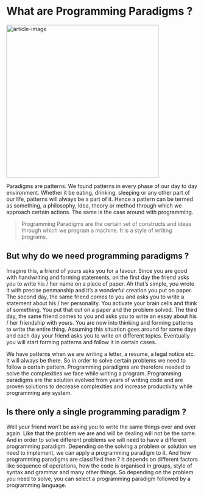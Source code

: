 # What are Programming Paradigms ?

<img src='https://miro.medium.com/max/875/1*vgF9ILJmwUQg-Ux-u9FrCw.jpeg' height='400' alt='article-image' />

Paradigms are patterns. We found patterns in every phase of our day to day environment. Whether it be eating, drinking, sleeping or any other part of our life, patterns will always be a part of it. Hence a pattern can be termed as something, a philosophy, idea, theory or method through which we approach certain actions. The same is the case around with programming.

> Programming Paradigms are the certain set of constructs and ideas through which we program a machine. It is a style of writing programs.

## But why do we need programming paradigms ?

Imagine this, a friend of yours asks you for a favour. Since you are good with handwriting and forming statements, on the first day the friend asks you to write his / her name on a piece of paper. Ah that’s simple, you wrote it with precise penmanship and it’s a wonderful creation you put on paper. The second day, the same friend comes to you and asks you to write a statement about his / her personality. You activate your brain cells and think of something. You put that out on a paper and the problem solved. The third day, the same friend comes to you and asks you to write an essay about his / her friendship with yours. You are now into thinking and forming patterns to write the entire thing. Assuming this situation goes around for some days and each day your friend asks you to write on different topics. Eventually you will start forming patterns and follow it in certain cases.

We have patterns when we are writing a letter, a resume, a legal notice etc. It will always be there. So in order to solve certain problems we need to follow a certain pattern. Programming paradigms are therefore needed to solve the complexities we face while writing a program. Programming paradigms are the solution evolved from years of writing code and are proven solutions to decrease complexities and increase productivity while programming any system.

## Is there only a single programming paradigm ?

Well your friend won’t be asking you to write the same things over and over again. Like that the problem we are and will be dealing will not be the same. And in order to solve different problems we will need to have a different programming paradigm. Depending on the solving a problem or solution we need to implement, we can apply a programming paradigm to it.
And how programming paradigms are classified then ? It depends on different factors like sequence of operations, how the code is organised in groups, style of syntax and grammar and many other things. So depending on the problem you need to solve, you can select a programming paradigm followed by a programming language.
